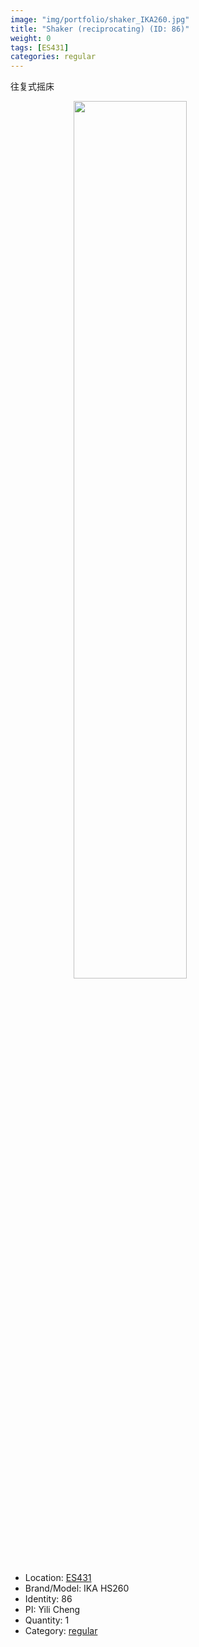 ```yaml
---
image: "img/portfolio/shaker_IKA260.jpg"
title: "Shaker (reciprocating) (ID: 86)"
weight: 0
tags: [ES431]
categories: regular
---
```


往复式摇床

<!--more-->

<img src="../../img/portfolio/shaker_IKA260.jpg" width="60%" style="display: block; margin: auto;">

- Location: [ES431](../../tags/es431)
- Brand/Model: IKA HS260
- Identity: 86
- PI: Yili Cheng
- Quantity: 1
- Category: [regular](../../categories/regular)






